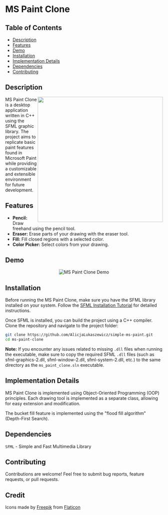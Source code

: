 # MS Paint Clone

## Table of Contents

- [Description](#description)
- [Features](#features)
- [Demo](#demo)
- [Installation](#installation)
- [Implementation Details](#implementation-details)
- [Dependencies](#dependencies)
- [Contributing](#contributing)

## Description

<img align="right" width="400" src="https://github.com/AlicjaLukaszewicz/simple-ms-paint/assets/134921001/3b12e48d-d5dd-45d4-8e44-7bb3edb339b8">

MS Paint Clone is a desktop application written in C++ using the SFML graphic library. The project aims to replicate basic paint features found in Microsoft Paint while providing a customizable and extensible environment for future development.

## Features

- **Pencil:** Draw freehand using the pencil tool.
- **Eraser:** Erase parts of your drawing with the eraser tool.
- **Fill:** Fill closed regions with a selected color.
- **Color Picker:** Select colors from your drawing.

## Demo

<div align="center">

![MS Paint Clone Demo](https://github.com/AlicjaLukaszewicz/simple-ms-paint/assets/134921001/8977303a-5ebd-40de-b1c5-87face0b4186)

</div>

## Installation

Before running the MS Paint Clone, make sure you have the SFML library installed on your system. Follow the [SFML Installation Tutorial](https://www.sfml-dev.org/tutorials/2.6/start-vc.php) for detailed instructions.

Once SFML is installed, you can build the project using a C++ compiler. Clone the repository and navigate to the project folder:

```bash
git clone https://github.com/AlicjaLukaszewicz/simple-ms-paint.git
cd ms-paint-clone

```

**Note:** If you encounter any issues related to missing `.dll` files when running the executable, make sure to copy the required SFML `.dll` files (such as sfml-graphics-2.dll, sfml-window-2.dll, sfml-system-2.dll, etc.) to the same directory as the `ms_paint_clone.sln` executable.

## Implementation Details
MS Paint Clone is implemented using Object-Oriented Programming (OOP) principles. Each drawing tool is implemented as a separate class, allowing for easy extension and modification. 

The bucket fill feature is implemented using the "flood fill algorithm" (Depth-First Search).

## Dependencies
```SFML``` - Simple and Fast Multimedia Library

## Contributing
Contributions are welcome! Feel free to submit bug reports, feature requests, or pull requests.

## Credit
Icons made by [Freepik](https://www.freepik.com) from [Flaticon](https://www.flaticon.com/)

